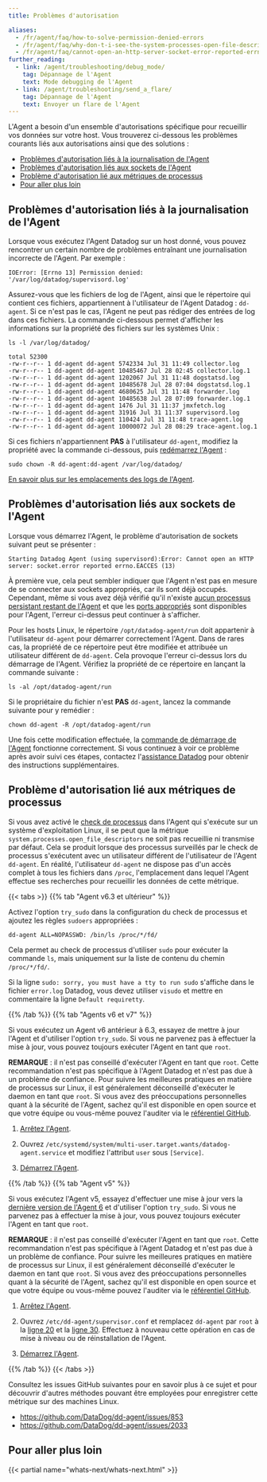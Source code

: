 ```yaml
---
title: Problèmes d'autorisation

aliases:
  - /fr/agent/faq/how-to-solve-permission-denied-errors
  - /fr/agent/faq/why-don-t-i-see-the-system-processes-open-file-descriptors-metric
  - /fr/agent/faq/cannot-open-an-http-server-socket-error-reported-errno-eacces-13
further_reading:
  - link: /agent/troubleshooting/debug_mode/
    tag: Dépannage de l'Agent
    text: Mode debugging de l'Agent
  - link: /agent/troubleshooting/send_a_flare/
    tag: Dépannage de l'Agent
    text: Envoyer un flare de l'Agent
---
```

L'Agent a besoin d'un ensemble d'autorisations spécifique pour recueillir vos données sur votre host. Vous trouverez ci-dessous les problèmes courants liés aux autorisations ainsi que des solutions :

* [Problèmes d'autorisation liés à la journalisation de l'Agent](#problemes-d-autorisation-lies-a-la-journalisation-de-l-Agent)
* [Problèmes d'autorisation liés aux sockets de l'Agent](#problemes-d-autorisation-lies-aux-sockets-de-l-Agent)
* [Problème d'autorisation lié aux métriques de processus](#probleme-d-autorisation-lie-aux-metriques-de-processus)
* [Pour aller plus loin](#pour-aller-plus-loin)

## Problèmes d'autorisation liés à la journalisation de l'Agent

Lorsque vous exécutez l'Agent Datadog sur un host donné, vous pouvez rencontrer un certain nombre de problèmes entraînant une journalisation incorrecte de l'Agent. Par exemple :

```text
IOError: [Errno 13] Permission denied: '/var/log/datadog/supervisord.log'
```

Assurez-vous que les fichiers de log de l'Agent, ainsi que le répertoire qui contient ces fichiers, appartiennent à l'utilisateur de l'Agent Datadog : `dd-agent`. Si ce n'est pas le cas, l'Agent ne peut pas rédiger des entrées de log dans ces fichiers. La commande ci-dessous permet d'afficher les informations sur la propriété des fichiers sur les systèmes Unix :

```text
ls -l /var/log/datadog/

total 52300
-rw-r--r-- 1 dd-agent dd-agent 5742334 Jul 31 11:49 collector.log
-rw-r--r-- 1 dd-agent dd-agent 10485467 Jul 28 02:45 collector.log.1
-rw-r--r-- 1 dd-agent dd-agent 1202067 Jul 31 11:48 dogstatsd.log
-rw-r--r-- 1 dd-agent dd-agent 10485678 Jul 28 07:04 dogstatsd.log.1
-rw-r--r-- 1 dd-agent dd-agent 4680625 Jul 31 11:48 forwarder.log
-rw-r--r-- 1 dd-agent dd-agent 10485638 Jul 28 07:09 forwarder.log.1
-rw-r--r-- 1 dd-agent dd-agent 1476 Jul 31 11:37 jmxfetch.log
-rw-r--r-- 1 dd-agent dd-agent 31916 Jul 31 11:37 supervisord.log
-rw-r--r-- 1 dd-agent dd-agent 110424 Jul 31 11:48 trace-agent.log
-rw-r--r-- 1 dd-agent dd-agent 10000072 Jul 28 08:29 trace-agent.log.1
```

Si ces fichiers n'appartiennent **PAS** à l'utilisateur `dd-agent`, modifiez la propriété avec la commande ci-dessous, puis [redémarrez l'Agent][1] :

```text
sudo chown -R dd-agent:dd-agent /var/log/datadog/
```

[En savoir plus sur les emplacements des logs de l'Agent][2].

## Problèmes d'autorisation liés aux sockets de l'Agent

Lorsque vous démarrez l'Agent, le problème d'autorisation de sockets suivant peut se présenter :

```text
Starting Datadog Agent (using supervisord):Error: Cannot open an HTTP server: socket.error reported errno.EACCES (13)
```

À première vue, cela peut sembler indiquer que l'Agent n'est pas en mesure de se connecter aux sockets appropriés, car ils sont déjà occupés. Cependant, même si vous avez déjà vérifié qu'il n'existe [aucun processus persistant restant de l'Agent][3] et que les [ports appropriés][4] sont disponibles pour l'Agent, l'erreur ci-dessus peut continuer à s'afficher.

Pour les hosts Linux, le répertoire `/opt/datadog-agent/run` doit appartenir à l'utilisateur `dd-agent` pour démarrer correctement l'Agent. Dans de rares cas, la propriété de ce répertoire peut être modifiée et attribuée un utilisateur différent de `dd-agent`. Cela provoque l'erreur ci-dessus lors du démarrage de l'Agent. Vérifiez la propriété de ce répertoire en lançant la commande suivante :

```text
ls -al /opt/datadog-agent/run
```

Si le propriétaire du fichier n'est **PAS** `dd-agent`, lancez la commande suivante pour y remédier :

```text
chown dd-agent -R /opt/datadog-agent/run
```

Une fois cette modification effectuée, la [commande de démarrage de l'Agent][5] fonctionne correctement. Si vous continuez à voir ce problème après avoir suivi ces étapes, contactez l'[assistance Datadog][6] pour obtenir des instructions supplémentaires.

## Problème d'autorisation lié aux métriques de processus

Si vous avez activé le [check de processus][7] dans l'Agent qui s'exécute sur un système d'exploitation Linux, il se peut que la métrique `system.processes.open_file_descriptors` ne soit pas recueillie ni transmise par défaut.
Cela se produit lorsque des processus surveillés par le check de processus s'exécutent avec un utilisateur différent de l'utilisateur de l'Agent `dd-agent`. En réalité, l'utilisateur `dd-agent` ne dispose pas d'un accès complet à tous les fichiers dans `/proc`, l'emplacement dans lequel l'Agent effectue ses recherches pour recueillir les données de cette métrique.

{{< tabs >}}
{{% tab "Agent v6.3 et ultérieur" %}}

Activez l'option `try_sudo` dans la configuration du check de processus et ajoutez les règles `sudoers` appropriées :

```text
dd-agent ALL=NOPASSWD: /bin/ls /proc/*/fd/
```

Cela permet au check de processus d'utiliser `sudo` pour exécuter la commande `ls`, mais uniquement sur la liste de contenu du chemin `/proc/*/fd/`.

Si la ligne `sudo: sorry, you must have a tty to run sudo` s'affiche dans le fichier `error.log` Datadog, vous devez utiliser `visudo` et mettre en commentaire la ligne `Default requiretty`.

{{% /tab %}}
{{% tab "Agents v6 et v7" %}}

Si vous exécutez un Agent v6 antérieur à 6.3, essayez de mettre à jour l'Agent et d'utiliser l'option `try_sudo`. Si vous ne parvenez pas à effectuer la mise à jour, vous pouvez toujours exécuter l'Agent en tant que `root`.

**REMARQUE** : il n'est pas conseillé d'exécuter l'Agent en tant que `root`. Cette recommandation n'est pas spécifique à l'Agent Datadog et n'est pas due à un problème de confiance. Pour suivre les meilleures pratiques en matière de processus sur Linux, il est généralement déconseillé d'exécuter le daemon en tant que `root`. Si vous avez des préoccupations personnelles quant à la sécurité de l'Agent, sachez qu'il est disponible en open source et que votre équipe ou vous-même pouvez l'auditer via le [référentiel GitHub][1].

1. [Arrêtez l'Agent][2].

2. Ouvrez `/etc/systemd/system/multi-user.target.wants/datadog-agent.service` et modifiez l'attribut `user​` sous `[Service]`.

3. [Démarrez l'Agent][3].

[1]: https://github.com/DataDog/datadog-agent
[2]: /fr/agent/guide/agent-commands/#stop-the-agent
[3]: /fr/agent/guide/agent-commands/#start-the-agent
{{% /tab %}}
{{% tab "Agent v5" %}}

Si vous exécutez l'Agent v5, essayez d'effectuer une mise à jour vers la [dernière version de l'Agent 6][1] et d'utiliser l'option `try_sudo`. Si vous ne parvenez pas à effectuer la mise à jour, vous pouvez toujours exécuter l'Agent en tant que `root`.

**REMARQUE** : il n'est pas conseillé d'exécuter l'Agent en tant que `root`. Cette recommandation n'est pas spécifique à l'Agent Datadog et n'est pas due à un problème de confiance. Pour suivre les meilleures pratiques en matière de processus sur Linux, il est généralement déconseillé d'exécuter le daemon en tant que `root`. Si vous avez des préoccupations personnelles quant à la sécurité de l'Agent, sachez qu'il est disponible en open source et que votre équipe ou vous-même pouvez l'auditer via le [référentiel GitHub][2].

1. [Arrêtez l'Agent][2].

2. Ouvrez `/etc/dd-agent/supervisor.conf` et remplacez `dd-agent` par `root` à la [ligne 20][4] et la [ligne 30][5]. Effectuez à nouveau cette opération en cas de mise à niveau ou de réinstallation de l'Agent.

3. [Démarrez l'Agent][6].

[1]: /fr/agent/guide/upgrade-to-agent-v6/
[2]: https://github.com/DataDog/dd-agent
[3]: /fr/agent/guide/agent-commands/?tab=agentv5#stop-the-agent
[4]: https://github.com/DataDog/dd-agent/blob/master/packaging/supervisor.conf#L20
[5]: https://github.com/DataDog/dd-agent/blob/master/packaging/supervisor.conf#L30
[6]: /fr/agent/guide/agent-commands/?tab=agentv5#start-the-agent
{{% /tab %}}
{{< /tabs >}}

Consultez les issues GitHub suivantes pour en savoir plus à ce sujet et pour découvrir d'autres méthodes pouvant être employées pour enregistrer cette métrique sur des machines Linux.

* https://github.com/DataDog/dd-agent/issues/853
* https://github.com/DataDog/dd-agent/issues/2033

## Pour aller plus loin

{{< partial name="whats-next/whats-next.html" >}}

[1]: /fr/agent/guide/agent-commands/
[2]: /fr/agent/guide/agent-log-files/
[3]: /fr/agent/faq/error-restarting-agent-already-listening-on-a-configured-port/
[4]: /fr/agent/faq/network/
[5]: /fr/agent/guide/agent-commands/#start-the-agent
[6]: /fr/help/
[7]: /fr/integrations/process/

